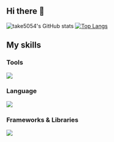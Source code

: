 ## Hi there 👋

![take5054's GitHub stats](https://github-readme-stats.vercel.app/api?username=take5054\&include_all_commits=true)
[![Top Langs](https://github-readme-stats.vercel.app/api/top-langs/?username=take5054&show_icons=true&layout=compact)](https://github.com/take5054/github-readme-stats)

## My skills

### Tools
<a href="https://skillicons.dev">
  <img src="https://skillicons.dev/icons?i=windows,linux,raspberrypi,git,github,vscode,visualstudio,aws,sqlite,blender,unity,unreal" />
</a>

### Language
<a href="https://skillicons.dev">
  <img src="https://skillicons.dev/icons?i=c,cpp,cs,py,html,css,js,ts,php,md,lua,java" />
</a>

### Frameworks & Libraries
<a href="https://skillicons.dev">
  <img src="https://skillicons.dev/icons?i=react,nuxtjs,vue,vuetify" />
</a>
